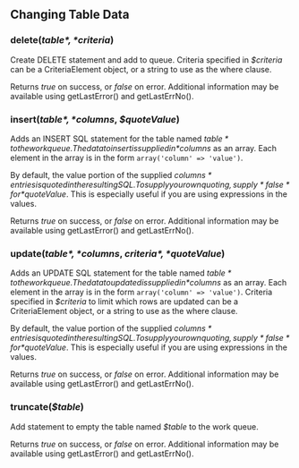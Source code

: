 ## Changing Table Data

### delete(*$table*, *$criteria*)
Create DELETE statement and add to queue. Criteria specified in *$criteria* can be a CriteriaElement object,
or a string to use as the where clause.

Returns *true* on success, or *false* on error. Additional information may be available using getLastError()
and getLastErrNo().

### insert(*$table*, *$columns*, *$quoteValue*)
Adds an INSERT SQL statement for the table named *$table* to the work queue. The data to insert is
supplied in *$columns* as an array. Each element in the array is in the form `array('column' => 'value')`.

By default, the value portion of the supplied *$columns* entries is quoted in the resulting SQL. To supply 
your own quoting, supply *false* for *$quoteValue*. This is especially useful if you are using expressions 
in the values.

Returns *true* on success, or *false* on error. Additional information may be available using getLastError()
and getLastErrNo().

### update(*$table*, *$columns*, *$criteria*, *$quoteValue*)
Adds an UPDATE SQL statement for the table named *$table* to the work queue. The data to updated is
supplied in *$columns* as an array. Each element in the array is in the form `array('column' => 'value')`.
Criteria specified in *$criteria* to limit which rows are updated can be a CriteriaElement object,
or a string to use as the where clause.

By default, the value portion of the supplied *$columns* entries is quoted in the resulting SQL. To supply 
your own quoting, supply *false* for *$quoteValue*. This is especially useful if you are using expressions 
in the values.

Returns *true* on success, or *false* on error. Additional information may be available using getLastError()
and getLastErrNo().

### truncate(*$table*)
Add statement to empty the table named *$table* to the work queue.

Returns *true* on success, or *false* on error. Additional information may be available using getLastError()
and getLastErrNo().

